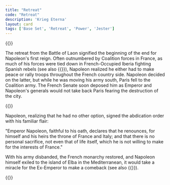```yaml
---
title: "Retreat"
code: "Retreat"
description: 'Krieg Eterna'
layout: card
tags: ['Base Set', 'Retreat', 'Power', 'Jester']
---
```

{{<card-detail-page code="Retreat" artwork="Napoleon and his staff are retuning from Soissons after the battle of Laon by Jean-Louis-Ernest Meissonier (1864)" attr="Napoleon" >}}
<p>
The retreat from the Battle of Laon signified the beginning of the end for Napoleon's first reign. Often outnumbered by Coalition forces in France, as much of his forces were tied down in French-Occupied Iberia fighting Spanish rebels (see also {{<cardlink name="Assault" code="assault2">}}), Napoleon realized he either had to make peace or rally troops throughout the French country side. Napoleon decided on the latter, but while he was moving his army south, Paris fell to the Coalition army. The French Senate soon deposed him as Emperor and Napoleon's generals would not take back Paris fearing the destruction of the city.
</p>
{{<card-detail-image file="old-guard.jpg" caption="Napoleon's farewell to the Imperial Guard by Antoine Alphonse Montfort ">}}
<p>
Napoleon, realizing that he had no other option, signed the abdication order with his familiar flair:
</p>
<p>
"Emperor Napoleon, faithful to his oath, declares that he renounces, for himself and his heirs the throne of France and Italy; and that there is no personal sacrifice, not even that of life itself, which he is not willing to make for the interests of France."
</p>
<p>
With his army disbanded, the French monarchy restored, and Napoleon himself exiled to the island of Elba in the Mediterranean, it would take a miracle for the Ex-Emperor to make a comeback (see also {{<cardlink name="Grenadier">}}).
</p>
{{</card-detail-page>}}